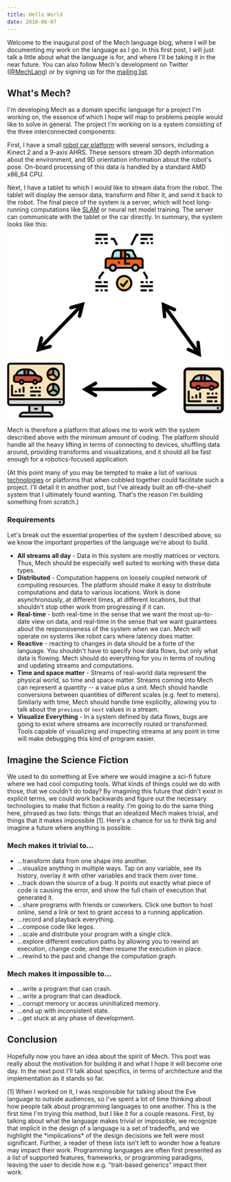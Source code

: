 ```yaml
---
title: Hello World
date: 2018-06-07
---
```


Welcome to the inaugural post of the Mech language blog, where I will be documenting my work on the language as I go. In this first post, I will just talk a little about what the language is for, and where I'll be taking it in the near future. You can also follow Mech's development on Twitter ([@MechLang](https://twitter.com/MechLang)) or by signing up for the [mailing list](https://mechlang.net/page/community/).

## What's Mech?

I'm developing Mech as a domain specific language for a project I'm working on, the essence of which I hope will map to problems people would like to solve in general. The project I'm working on is a system consisting of the three interconnected components:

First, I have a small [robot car platform](https://vaderlab.wordpress.com/roscar-robot-stock-car-autonomous-racing/) with several sensors, including a Kinect 2 and a 9-axis AHRS. These sensors stream 3D depth information about the environment, and 9D orientation information about the robot's pose. On-board processing of this data is handled by a standard AMD x86_64 CPU. 

Next, I have a tablet to which I would like to stream data from the robot. The tablet will display the sensor data, transform and filter it, and send it back to the robot. The final piece of the system is a server, which will host long-running computations like [SLAM](https://en.wikipedia.org/wiki/Simultaneous_localization_and_mapping) or neural net model training. The server can communicate with the tablet or the car directly. In summary, the system looks like this:

<img src="/img/post/topology.png" />

Mech is therefore a platform that allows me to work with the system described above with the minimum amount of coding. The platform should handle all the heavy lifting in terms of connecting to devices, shuffling data around, providing transforms and visualizations, and it should all be fast enough for a robotics-focused application.

(At this point many of you may be tempted to make a list of various [technologies](http://www.ros.org) or platforms that when cobbled together could facilitate such a project. I'll detail it in another post, but I've already built an off-the-shelf system that I ultimately found wanting. That's the reason I'm building something from scratch.)

### Requirements

Let's break out the essential properties of the system I described above, so we know the important properties of the language we're about to build.

- **All streams all day** - Data in this system are mostly matrices or vectors. Thus, Mech should be especially well suited to working with these data types.
- **Distributed** - Computation happens on loosely coupled network of computing resources. The platform should make it easy to distribute computations and data to various locations. Work is done asynchronously, at different times, at different locations, but that shouldn't stop other work from progressing if it can.
- **Real-time** - both real-time in the sense that we want the most up-to-date view on data, and real-time in the sense that we want guarantees about the responsiveness of the system when we can. Mech will operate on systems like robot cars where latency does matter.
- **Reactive** - reacting to changes in data should be a forte of the language. You shouldn't have to specify how data flows, but only what data is flowing. Mech should do everything for you in terms of routing and updating streams and computations.
- **Time and space matter** - Streams of real-world data represent the physical world, so time and space matter. Streams coming into Mech can represent a quantity -- a value plus a unit. Mech should handle conversions between quantities of different scales (e.g. feet to meters). Similarly with time, Mech should handle time explicitly, allowing you to talk about the `previous` or `next` values in a stream.
- **Visualize Everything** - In a system defined by data flows, bugs are going to exist where streams are incorrectly routed or transformed. Tools capable of visualizing and inspecting streams at any point in time will make debugging this kind of program easier.

## Imagine the Science Fiction

We used to do something at Eve where we would imagine a sci-fi future where we had cool computing tools. What kinds of things could we do with those, that we couldn't do today? By imagining this future that didn't exist in explicit terms, we could work backwards and figure out the necessary technologies to make that fiction a reality. I'm going to do the same thing here, phrased as two lists: things that an idealized Mech makes trivial, and things that it makes impossible [1]. Here's a chance for us to think big and imagine a future where anything is possible.

### Mech makes it trivial to...

- ...transform data from one shape into another.
- ...visualize anything in multiple ways. Tap on any variable, see its history, overlay it with other variables and track them over time.
- ...track down the source of a bug. It points out exactly what piece of code is causing the error, and show the full chain of execution that generated it.
- ...share programs with friends or coworkers. Click one button to host online, send a link or text to grant access to a running application.
- ...record and playback everything.
- ...compose code like legos.
- ...scale and distribute your program with a single click.
- ...explore different execution paths by allowing you to rewind an execution, change code, and then resume the execution in place.
- ...rewind to the past and change the computation graph.

### Mech makes it impossible to...

- ...write a program that can crash.
- ...write a program that can deadlock.
- ...corrupt memory or access uninitialized memory.
- ...end up with inconsistent state.
- ...get stuck at any phase of development.

## Conclusion

Hopefully now you have an idea about the spirit of Mech. This post was really about the motivation for building it and what I hope it will become one day. In the next post I'll talk about specifics, in terms of architecture and the implementation as it stands so far. 

<div class="footnote">
[1] When I worked on it, I was responsible for talking about the Eve language to outside audiences, so I've spent a lot of time thinking about how people talk about programming languages to one another. This is the first time I'm trying this method, but I like it for a couple reasons. First, by talking about what the language makes trivial or impossible, we recognize that implicit in the design of a language is a set of tradeoffs, and we highlight the *implications* of the design decisions we felt were most significant. Further, a reader of these lists isn't left to wonder how a feature may impact their work. Programming languages are often first presented as a list of supported features, frameworks, or programming paradigms, leaving the user to decide how e.g. "trait-based generics" impact their work.
<div>